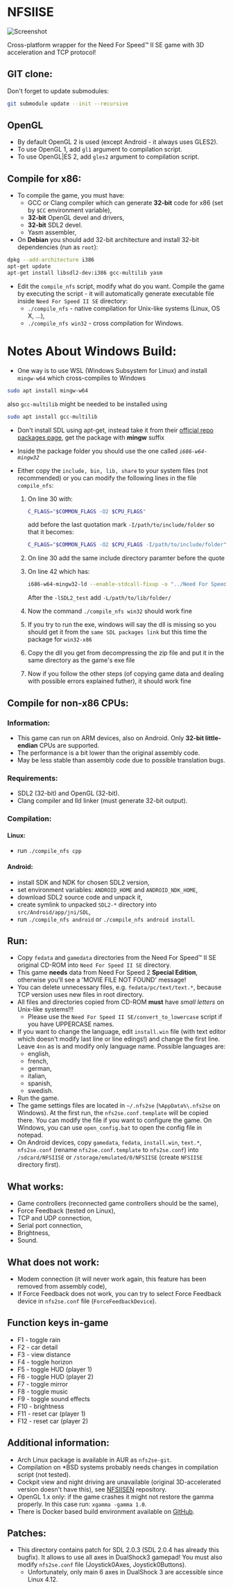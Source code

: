 NFSIISE
=======

![Screenshot](https://raw.githubusercontent.com/zaps166/GitHubCommonContents/master/Screenshots/NFSIISE.png)

Cross-platform wrapper for the Need For Speed™ II SE game with 3D acceleration and TCP protocol!

## GIT clone:

Don't forget to update submodules:
```sh
git submodule update --init --recursive
```

## OpenGL

* By default OpenGL 2 is used (except Android - it always uses GLES2).
* To use OpenGL 1, add `gl1` argument to compilation script.
* To use OpenGL|ES 2, add `gles2` argument to compilation script.

## Compile for x86:

* To compile the game, you must have:
  * GCC or Clang compiler which can generate **32-bit** code for x86 (set by `$CC` environment variable),
  * **32-bit** OpenGL devel and drivers,
  * **32-bit** SDL2 devel.
  * Yasm assembler,
* On **Debian** you should add 32-bit architecture and install 32-bit dependencies (run as `root`):
```sh
dpkg --add-architecture i386
apt-get update
apt-get install libsdl2-dev:i386 gcc-multilib yasm
```
* Edit the `compile_nfs` script, modify what do you want. Compile the game by executing the script - it will automatically generate executable file inside `Need For Speed II SE` directory:
  * `./compile_nfs` - native compilation for Unix-like systems (Linux, OS X, ...),
  * `./compile_nfs win32` - cross compilation for Windows.


# Notes About Windows Build:
* One way is to use WSL (Windows Subsystem for Linux) and install `mingw-w64` which cross-compiles to Windows
```sh
sudo apt install mingw-w64
```
also `gcc-multilib` might be needed to be installed using
```sh
sudo apt install gcc-multilib
```

* Don't install SDL using apt-get, instead take it from their [official repo packages page](https://github.com/libsdl-org/SDL/releases/), get the package with **mingw** suffix

* Inside the package folder you should use the one called *`i686-w64-mingw32`*
* Either copy the `include, bin, lib, share` to your system files (not recommended) or you can modify the following lines in the file `compile_nfs`:

  1. On line 30 with:
      ```sh
      C_FLAGS="$COMMON_FLAGS -O2 $CPU_FLAGS"
      ```
      add before the last quotation mark `-I/path/to/include/folder` so that it becomes:
      ```sh
      C_FLAGS="$COMMON_FLAGS -O2 $CPU_FLAGS -I/path/to/include/folder"
      ```
      
  2. On line 30 add the same include directory paramter before the quote

  3. On line 42 which has:
      ```sh
      i686-w64-mingw32-ld --enable-stdcall-fixup -o "../Need For Speed II SE/nfs2se.exe" *.o --stack=0x7D00,0x7D00 --heap=0x2000,0x1000 -lws2_32 -lwinmm -lmingwex -lmsvcrt -lkernel32 -lopengl32 -lSDL2 -lSDL2main -lSDL2_test -subsystem=$WIN_SUBSYSTEM $STRIP -e _start &&
      ```
      After the `-lSDL2_test` add `-L/path/to/lib/folder/`
  4. Now the command `./compile_nfs win32` should work fine
  5. If you try to run the exe, windows will say the dll is missing so you should get it from the `same SDL packages link` but this time the package for `win32-x86`
  6. Copy the dll you get from decompressing the zip file and put it in the same directory as the game's exe file
  7. Now if you follow the other steps (of copying game data and dealing with possible errors explained futher), it should work fine
  
## Compile for non-x86 CPUs:

### Information:
* This game can run on ARM devices, also on Android. Only **32-bit little-endian** CPUs are supported.
* The performance is a bit lower than the original assembly code.
* May be less stable than assembly code due to possible translation bugs.

### Requirements:
* SDL2 (32-bit) and OpenGL (32-bit).
* Clang compiler and lld linker (must generate 32-bit output).

### Compilation:

#### Linux:
* run `./compile_nfs cpp`

#### Android:
* install SDK and NDK for chosen SDL2 version,
* set environment variables: `ANDROID_HOME` and `ANDROID_NDK_HOME`,
* download SDL2 source code and unpack it,
* create symlink to unpacked `SDL2-*` directory into `src/Android/app/jni/SDL`,
* run `./compile_nfs android` or `./compile_nfs android install`.

## Run:

* Copy `fedata` and `gamedata` directories from the Need For Speed™ II SE original CD-ROM into `Need For Speed II SE` directory.
* This game **needs** data from Need For Speed 2 **Special Edition**, otherwise you'll see a 'MOVIE FILE NOT FOUND' message!
* You can delete unnecessary files, e.g. `fedata/pc/text/text.*`, because TCP version uses new files in root directory.
* All files and directories copied from CD-ROM **must** have *small letters* on Unix-like systems!!!
  * Please use the `Need For Speed II SE/convert_to_lowercase` script if you have UPPERCASE names.
* If you want to change the language, edit `install.win` file (with text editor which doesn't modify last line or line edings!) and change the first line. Leave `4nn` as is and modify only language name. Possible languages are:
  * english,
  * french,
  * german,
  * italian,
  * spanish,
  * swedish.
* Run the game.
* The game settings files are located in `~/.nfs2se` (`%AppData%\.nfs2se` on Windows). At the first run, the `nfs2se.conf.template` will be copied there. You can modify the file if you want to configure the game. On Windows, you can use `open_config.bat` to open the config file in notepad.
* On Android devices, copy `gamedata`, `fedata`, `install.win`, `text.*`, `nfs2se.conf` (rename `nfs2se.conf.template` to `nfs2se.conf`) into `/sdcard/NFSIISE` or `/storage/emulated/0/NFSIISE` (create `NFSIISE` directory first).

## What works:

* Game controllers (reconnected game controllers should be the same),
* Force Feedback (tested on Linux),
* TCP and UDP connection,
* Serial port connection,
* Brightness,
* Sound.

## What does not work:

* Modem connection (it will never work again, this feature has been removed from assembly code),
* If Force Feedback does not work, you can try to select Force Feedback device in `nfs2se.conf` file (`ForceFeedbackDevice`).

## Function keys in-game

* F1  - toggle rain
* F2  - car detail
* F3  - view distance
* F4  - toggle horizon
* F5  - toggle HUD (player 1)
* F6  - toggle HUD (player 2)
* F7  - toggle mirror
* F8  - toggle music
* F9  - toggle sound effects
* F10 - brightness
* F11 - reset car (player 1)
* F12 - reset car (player 2)

## Additional information:

* Arch Linux package is available in AUR as `nfs2se-git`.
* Compilation on *BSD systems probably needs changes in compilation script (not tested).
* Cockpit view and night driving are unavailable (original 3D-accelerated version doesn't have this), see [NFSIISEN](https://github.com/zaps166/NFSIISEN) repository.
* OpenGL 1.x only: if the game crashes it might not restore the gamma properly. In this case run: `xgamma -gamma 1.0`.
* There is Docker based build environment available on [GitHub](https://github.com/thomas-mc-work/nfsiise-build-env).

## Patches:

* This directory contains patch for SDL 2.0.3 (SDL 2.0.4 has already this bugfix). It allows to use all axes in DualShock3 gamepad! You must also modify `nfs2se.conf` file (Joystick0Axes, Joystick0Buttons).
  * Unfortunately, only main 6 axes in DualShock 3 are accessible since Linux 4.12.
